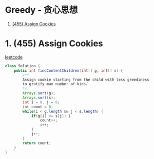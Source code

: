 # Greedy - 贪心思想
1. [(455) Assign Cookies](https://leetcode.com/problems/assign-cookies/)

# 1. (455) Assign Cookies
[leetcode](https://leetcode.com/problems/assign-cookies/)
```java
class Solution {
    public int findContentChildren(int[] g, int[] s) {
        /**
        Assign cookie starting from the child with less greediness
        to gratify max number of kids/
        */
        Arrays.sort(g);
        Arrays.sort(s);
        int i = 0, j = 0;
        int count = 0;
        while(i < g.length && j < s.length) {
            if(g[i] <= s[j]) {
                count++;
                i++;
            }
            j++;
        }
        return count;
    }
}
```
